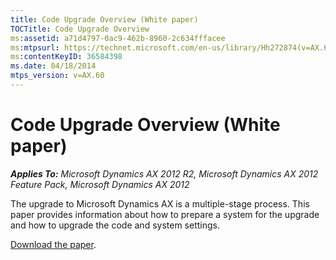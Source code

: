 ```yaml
---
title: Code Upgrade Overview (White paper)
TOCTitle: Code Upgrade Overview
ms:assetid: a71d4797-0ac9-462b-8960-2c634fffacee
ms:mtpsurl: https://technet.microsoft.com/en-us/library/Hh272874(v=AX.60)
ms:contentKeyID: 36584398
ms.date: 04/18/2014
mtps_version: v=AX.60
---
```


# Code Upgrade Overview (White paper) 


_**Applies To:** Microsoft Dynamics AX 2012 R2, Microsoft Dynamics AX 2012 Feature Pack, Microsoft Dynamics AX 2012_

The upgrade to Microsoft Dynamics AX is a multiple-stage process. This paper provides information about how to prepare a system for the upgrade and how to upgrade the code and system settings.

[Download the paper](http://go.microsoft.com/fwlink/?linkid=213108).

  


